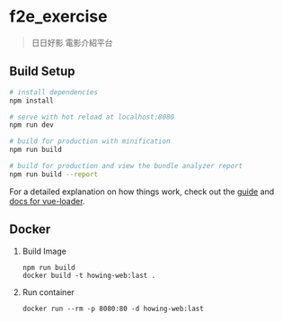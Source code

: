 # f2e_exercise

> 日日好影 電影介紹平台

## Build Setup

``` bash
# install dependencies
npm install

# serve with hot reload at localhost:8080
npm run dev

# build for production with minification
npm run build

# build for production and view the bundle analyzer report
npm run build --report
```

For a detailed explanation on how things work, check out the [guide](http://vuejs-templates.github.io/webpack/) and [docs for vue-loader](http://vuejs.github.io/vue-loader).

## Docker
1. Build Image
    ```console
    npm run build
    docker build -t howing-web:last .
    ```

1.  Run container
    ```console
    docker run --rm -p 8080:80 -d howing-web:last
    ```
